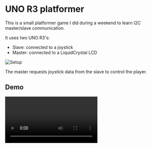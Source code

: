 # UNO R3 platformer

This is a small platformer game I did during a weekend to learn I2C master/slave communication.

It uses two UNO R3's:

- Slave: connected to a joystick
- Master: connected to a LiquidCrystal LCD

![Setup](https://github.com/yuliannabn/mini-arduino-projects/blob/main/assets/setup.jpg?raw=true)

The master requests joystick data from the slave to control the player.

## Demo

![Gameplay](https://github.com/yuliannabn/mini-arduino-projects/blob/main/assets/demo.mp4?raw=true)
